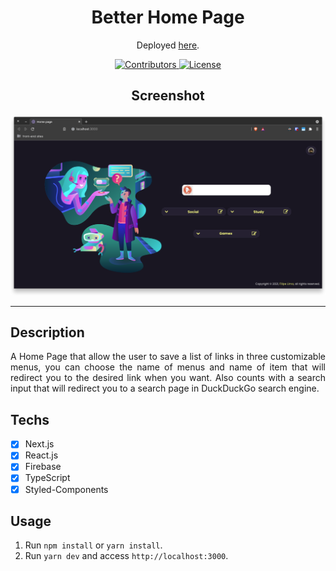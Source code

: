 <h1 align="center">
Better Home Page
</h1>

<p align="center">Deployed <a href="https://browser-home.vercel.app/">here</a>.</p>

<p align="center">
  <a href="https://github.com/datsfilipe/browser-home/graphs/contributors">
    <img src="https://img.shields.io/github/contributors/datsfilipe/browser-home?color=%237159c1&logoColor=%237159c1&style=flat" alt="Contributors">
  </a>
  <a href="https://opensource.org/licenses/BSD-3-Clause">
    <img src="https://img.shields.io/github/license/datsfilipe/browser-home?color=%237159c1&logo=mit" alt="License">
  </a>
</p>

<h2 align="center">Screenshot</h2>

<p align="center">
  <img src="./screenshot.png" width="800" />
</p>

<hr>

## Description

<p align="justify">A Home Page that allow the user to save a list of links in three customizable menus, you can choose the name of menus and name of item that will redirect you to the desired link when you want. Also counts with a search input that will redirect you to a search page in DuckDuckGo search engine.</p>


## Techs

- [x] Next.js
- [x] React.js
- [x] Firebase
- [x] TypeScript
- [x] Styled-Components

## Usage

1. Run `npm install` or `yarn install`.<br />
2. Run `yarn dev` and access `http://localhost:3000`.<br />
